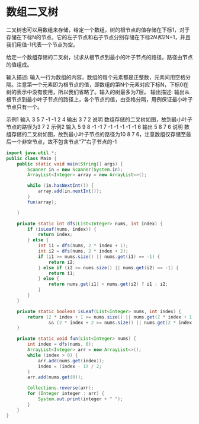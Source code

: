 # 数组二叉树

二叉树也可以用数组来存储，给定一个数组，树的根节点的值存储在下标1，对于存储在下标N的节点，它的左子节点和右子节点分别存储在下标2*N和2*N+1，并且我们用值-1代表一个节点为空。

给定一个数组存储的二叉树，试求从根节点到最小的叶子节点的路径，路径由节点的值组成。

输入描述:
输入一行为数组的内容，数组的每个元素都是正整数，元素间用空格分隔。注意第一个元素即为根节点的值，即数组的第N个元素对应下标N，下标0在树的表示中没有使用，所以我们省略了。输入的树最多为7层。
输出描述:
输出从根节点到最小叶子节点的路径上，各个节点的值，由空格分隔，用例保证最小叶子节点只有一个。

示例1
输入
3 5 7 -1 -1 2 4
输出
3 7 2
说明
数组存储的二叉树如图，故到最小叶子节点的路径为3 7 2
示例2
输入
5 9 8 -1 -1 7 -1 -1 -1 -1 -1 6
输出
5 8 7 6
说明
数组存储的二叉树如图，故到最小叶子节点的路径为10 8 7 6，注意数组仅存储至最后一个非空节点，故不包含节点“7”右子节点的-1

```java
import java.util.*;
public class Main {
    public static void main(String[] args) {
        Scanner in = new Scanner(System.in);
        ArrayList<Integer> array = new ArrayList<>();

        while (in.hasNextInt()) {
            array.add(in.nextInt());
        }
        fun(array);

    }

    private static int dfs(List<Integer> nums, int index) {
        if (isLeaf(nums, index)) {
            return index;
        } else {
            int i1 = dfs(nums, 2 * index + 1);
            int i2 = dfs(nums, 2 * index + 2);
            if (i1 >= nums.size() || nums.get(i1) == -1) {
                return i2;
            } else if (i2 >= nums.size() || nums.get(i2) == -1) {
                return i1;
            } else {
                return nums.get(i1) < nums.get(i2) ? i1 : i2;
            }
        }
    }

    private static boolean isLeaf(List<Integer> nums, int index) {
        return (2 * index + 1 >= nums.size() || nums.get(2 * index + 1) == -1)
                && (2 * index + 2 >= nums.size() || nums.get(2 * index + 2) == -1);
    }

    private static void fun(List<Integer> nums) {
        int index = dfs(nums, 0);
        ArrayList<Integer> arr = new ArrayList<>();
        while (index > 0) {
            arr.add(nums.get(index));
            index = (index - 1) / 2;
        }
        arr.add(nums.get(0));

        Collections.reverse(arr);
        for (Integer integer : arr) {
            System.out.print(integer + " ");
        }
    }
}
```

